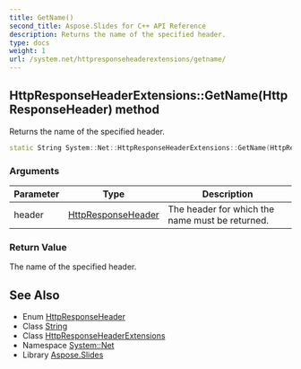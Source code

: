```yaml
---
title: GetName()
second_title: Aspose.Slides for C++ API Reference
description: Returns the name of the specified header.
type: docs
weight: 1
url: /system.net/httpresponseheaderextensions/getname/
---
```

## HttpResponseHeaderExtensions::GetName(HttpResponseHeader) method


Returns the name of the specified header.

```cpp
static String System::Net::HttpResponseHeaderExtensions::GetName(HttpResponseHeader header)
```


### Arguments

| Parameter | Type | Description |
| --- | --- | --- |
| header | [HttpResponseHeader](../../httpresponseheader/) | The header for which the name must be returned. |

### Return Value

The name of the specified header.

## See Also

* Enum [HttpResponseHeader](../../httpresponseheader/)
* Class [String](../../../system/string/)
* Class [HttpResponseHeaderExtensions](../)
* Namespace [System::Net](../../)
* Library [Aspose.Slides](../../../)